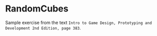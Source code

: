 # RandomCubes
Sample exercise from the text `Intro to Game Design, Prototyping and Development 2nd Edition, page 383`. 
